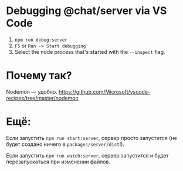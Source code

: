 # Debugging @chat/server via VS Code

1. `npm run debug:server`
2. `F5` or `Run -> Start debugging`
3. Select the node process that's started with the `--inspect` flag.

# Почему так?

Nodemon — удобно.
https://github.com/Microsoft/vscode-recipes/tree/master/nodemon

# Ещё:

Если запустить `npm run start:server`, сервер просто запустится (не будет создано ничего в `packages/server/dist`!).

Если запустить `npm run watch:server`, сервер запустится и будет перезапускаться при изменении файлов.